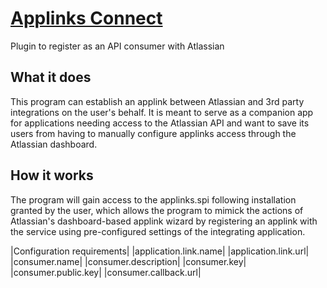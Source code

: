 # [Applinks Connect](https://benzeg.github.io/atlassian-applinks-plugin)
Plugin to register as an API consumer with Atlassian

## What it does
This program can establish an applink between Atlassian and 3rd party integrations on the user's behalf.  It is meant to serve as a companion app for applications needing access to the Atlassian API and want to save its users from having to manually configure applinks access through the Atlassian dashboard.

## How it works
The program will gain access to the applinks.spi following installation granted by the user, which allows the program to mimick the actions of Atlassian's dashboard-based applink wizard by registering an applink with the service using pre-configured settings of the integrating application.

|Configuration requirements|
|application.link.name|
|application.link.url|
|consumer.name|
|consumer.description|
|consumer.key|
|consumer.public.key|
|consumer.callback.url|
